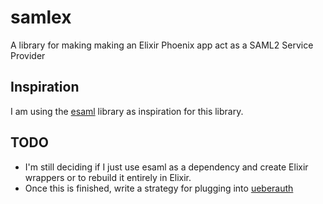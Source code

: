 # samlex
A library for making making an Elixir Phoenix app act as a SAML2 Service Provider

## Inspiration
I am using the [esaml](https://github.com/arekinath/esaml) library as inspiration for this library.  

## TODO
- I'm still deciding if I just use esaml as a dependency and create Elixir wrappers or to rebuild it entirely in Elixir.
- Once this is finished, write a strategy for plugging into [ueberauth](https://github.com/ueberauth/ueberauth)

